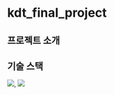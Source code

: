 # kdt_final_project
## 프로젝트 소개

## 기술 스택
<img src="https://img.shields.io/badge/Python-3776AB?style=for-the-badge&logo=Python&logoColor=white">, <img src="https://img.shields.io/badge/PyTorch-#EE4C2C?style=for-the-badge&logo=PyTorch&logoColor=white">
